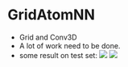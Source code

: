 # GridAtomNN
- Grid and Conv3D
- A lot of work need to be done.
- some result on test set:
![](https://i.imgur.com/mw7uQMD.png)
![](https://i.imgur.com/hlDv2Bn.png)
